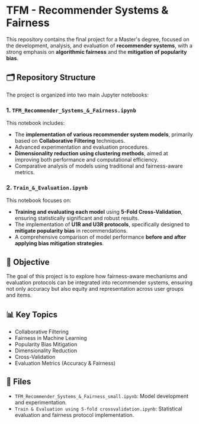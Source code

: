 # TFM - Recommender Systems & Fairness

This repository contains the final project for a Master's degree, focused on the development, analysis, and evaluation of **recommender systems**, with a strong emphasis on **algorithmic fairness** and the **mitigation of popularity bias**.

## 🗂️ Repository Structure

The project is organized into two main Jupyter notebooks:

### 1. `TFM_Recommender_Systems_&_Fairness.ipynb`

This notebook includes:
- The **implementation of various recommender system models**, primarily based on **Collaborative Filtering** techniques.
- Advanced experimentation and evaluation procedures.
- **Dimensionality reduction using clustering methods**, aimed at improving both performance and computational efficiency.
- Comparative analysis of models using traditional and fairness-aware metrics.

### 2. `Train_&_Evaluation.ipynb`

This notebook focuses on:
- **Training and evaluating each model** using **5-Fold Cross-Validation**, ensuring statistically significant and robust results.
- The implementation of **U1R and U3R protocols**, specifically designed to **mitigate popularity bias** in recommendations.
- A comprehensive comparison of model performance **before and after applying bias mitigation strategies**.

## 📌 Objective

The goal of this project is to explore how fairness-aware mechanisms and evaluation protocols can be integrated into recommender systems, ensuring not only accuracy but also equity and representation across user groups and items.

## 📊 Key Topics
- Collaborative Filtering
- Fairness in Machine Learning
- Popularity Bias Mitigation
- Dimensionality Reduction
- Cross-Validation
- Evaluation Metrics (Accuracy & Fairness)

## 📁 Files
- `TFM_Recommender_Systems_&_Fairness_small.ipynb`: Model development and experimentation.
- `Train & Evaluation using 5-fold crossvalidation.ipynb`: Statistical evaluation and fairness protocol implementation.
